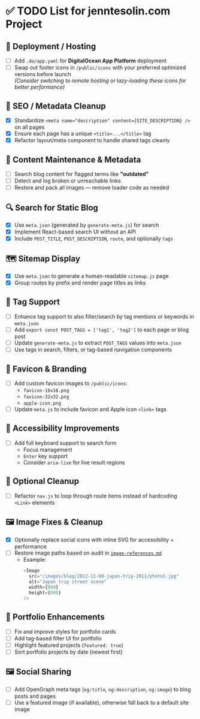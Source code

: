 # ✅ TODO List for jenntesolin.com Project

## 🔧 Deployment / Hosting
- [ ] Add `.do/app.yaml` for **DigitalOcean App Platform** deployment
- [ ] Swap out footer icons in `/public/icons` with your preferred optimized versions before launch  
      _(Consider switching to remote hosting or lazy-loading these icons for better performance)_

## 🧠 SEO / Metadata Cleanup
- [x] Standardize `<meta name="description" content={SITE_DESCRIPTION} />` on all pages
- [x] Ensure each page has a unique `<title>...</title>` tag
- [x] Refactor layout/meta component to handle shared tags cleanly

## 📝 Content Maintenance & Metadata
- [ ] Search blog content for flagged terms like **"outdated"**
- [ ] Detect and log broken or unreachable links
- [ ] Restore and pack all images — remove loader code as needed

## 🔍 Search for Static Blog
- [x] Use `meta.json` (generated by `generate-meta.js`) for search
- [x] Implement React-based search UI without an API
- [x] Include `POST_TITLE`, `POST_DESCRIPTION`, `route`, and optionally `tags`

## 🗺️ Sitemap Display
- [x] Use `meta.json` to generate a human-readable `sitemap.js` page
- [x] Group routes by prefix and render page titles as links

## 🧠 Tag Support
- [ ] Enhance tag support to also filter/search by tag mentions or keywords in `meta.json`
- [ ] Add `export const POST_TAGS = ['tag1', 'tag2']` to each page or blog post
- [ ] Update `generate-meta.js` to extract `POST_TAGS` values into `meta.json`
- [ ] Use tags in search, filters, or tag-based navigation components

## 🧾 Favicon & Branding
- [ ] Add custom favicon images to `/public/icons`:
  - `favicon-16x16.png`
  - `favicon-32x32.png`
  - `apple-icon.png`
- [ ] Update `meta.js` to include favicon and Apple icon `<link>` tags

## 🎹 Accessibility Improvements
- [ ] Add full keyboard support to search form
  - Focus management
  - `Enter` key support
  - Consider `aria-live` for live result regions

## 🧼 Optional Cleanup
- [ ] Refactor `nav.js` to loop through route items instead of hardcoding `<Link>` elements

## 🖼️ Image Fixes & Cleanup
- [x] Optionally replace social icons with inline SVG for accessibility + performance
- [ ] Restore image paths based on audit in [`image-references.md`](./image-references.md)
  - Example:
    ```js
    <Image
      src="/images/blog/2012-11-08-japan-trip-2011/photo1.jpg"
      alt="Japan trip street scene"
      width={800}
      height={600}
    />
    ```

## 💼 Portfolio Enhancements
- [ ] Fix and improve styles for portfolio cards
- [ ] Add tag-based filter UI for portfolio
- [ ] Highlight featured projects (`featured: true`)
- [ ] Sort portfolio projects by date (newest first)

## 🖼️ Social Sharing
- [ ] Add OpenGraph meta tags (`og:title`, `og:description`, `og:image`) to blog posts and pages
- [ ] Use a featured image (if available), otherwise fall back to a default site image
